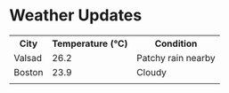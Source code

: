 # Weather Updates

<!-- WEATHER-UPDATE-START -->
<table><tr><th>City</th><th>Temperature (°C)</th><th>Condition</th></tr><tr><td>Valsad</td><td>26.2</td><td>Patchy rain nearby</td></tr><tr><td>Boston</td><td>23.9</td><td>Cloudy</td></tr><tr><td></td><td></td><td></td></tr></table>
<!-- WEATHER-UPDATE-END -->
